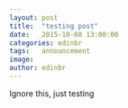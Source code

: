 ```yaml
---
layout: post
title:  "testing post"
date:   2015-10-08 13:00:00
categories: edinbr
tags:   announcement
image:
author: edinbr
---
```


Ignore this, just testing
